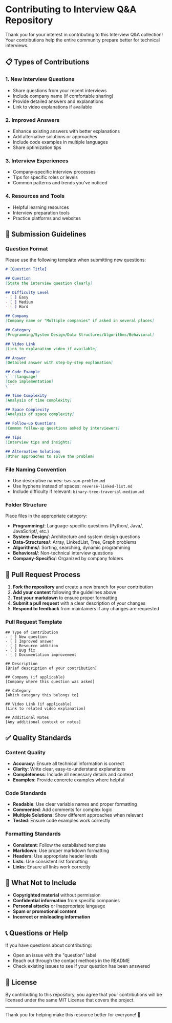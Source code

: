 # Contributing to Interview Q&A Repository

Thank you for your interest in contributing to this Interview Q&A collection! Your contributions help the entire community prepare better for technical interviews.

## 📋 Types of Contributions

### 1. New Interview Questions
- Share questions from your recent interviews
- Include company name (if comfortable sharing)
- Provide detailed answers and explanations
- Link to video explanations if available

### 2. Improved Answers
- Enhance existing answers with better explanations
- Add alternative solutions or approaches
- Include code examples in multiple languages
- Share optimization tips

### 3. Interview Experiences
- Company-specific interview processes
- Tips for specific roles or levels
- Common patterns and trends you've noticed

### 4. Resources and Tools
- Helpful learning resources
- Interview preparation tools
- Practice platforms and websites

## 📝 Submission Guidelines

### Question Format
Please use the following template when submitting new questions:

```markdown
# [Question Title]

## Question
[State the interview question clearly]

## Difficulty Level
- [ ] Easy
- [ ] Medium
- [ ] Hard

## Company
[Company name or "Multiple companies" if asked in several places]

## Category
[Programming/System Design/Data Structures/Algorithms/Behavioral]

## Video Link
[Link to explanation video if available]

## Answer
[Detailed answer with step-by-step explanation]

## Code Example
\```[language]
[Code implementation]
\```

## Time Complexity
[Analysis of time complexity]

## Space Complexity
[Analysis of space complexity]

## Follow-up Questions
[Common follow-up questions asked by interviewers]

## Tips
[Interview tips and insights]

## Alternative Solutions
[Other approaches to solve the problem]
```

### File Naming Convention
- Use descriptive names: `two-sum-problem.md`
- Use hyphens instead of spaces: `reverse-linked-list.md`
- Include difficulty if relevant: `binary-tree-traversal-medium.md`

### Folder Structure
Place files in the appropriate category:
- **Programming/**: Language-specific questions (Python/, Java/, JavaScript/, etc.)
- **System-Design/**: Architecture and system design questions
- **Data-Structures/**: Array, LinkedList, Tree, Graph problems
- **Algorithms/**: Sorting, searching, dynamic programming
- **Behavioral/**: Non-technical interview questions
- **Company-Specific/**: Organized by company folders

## 🔄 Pull Request Process

1. **Fork the repository** and create a new branch for your contribution
2. **Add your content** following the guidelines above
3. **Test your markdown** to ensure proper formatting
4. **Submit a pull request** with a clear description of your changes
5. **Respond to feedback** from maintainers if any changes are requested

### Pull Request Template
```
## Type of Contribution
- [ ] New question
- [ ] Improved answer
- [ ] Resource addition
- [ ] Bug fix
- [ ] Documentation improvement

## Description
[Brief description of your contribution]

## Company (if applicable)
[Company where this question was asked]

## Category
[Which category this belongs to]

## Video Link (if applicable)
[Link to related video explanation]

## Additional Notes
[Any additional context or notes]
```

## ✅ Quality Standards

### Content Quality
- **Accuracy**: Ensure all technical information is correct
- **Clarity**: Write clear, easy-to-understand explanations
- **Completeness**: Include all necessary details and context
- **Examples**: Provide concrete examples where helpful

### Code Standards
- **Readable**: Use clear variable names and proper formatting
- **Commented**: Add comments for complex logic
- **Multiple Solutions**: Show different approaches when relevant
- **Tested**: Ensure code examples work correctly

### Formatting Standards
- **Consistent**: Follow the established template
- **Markdown**: Use proper markdown formatting
- **Headers**: Use appropriate header levels
- **Lists**: Use consistent list formatting
- **Links**: Ensure all links work correctly

## 🚫 What Not to Include

- **Copyrighted material** without permission
- **Confidential information** from specific companies
- **Personal attacks** or inappropriate language
- **Spam or promotional content**
- **Incorrect or misleading information**

## 📞 Questions or Help

If you have questions about contributing:
- Open an issue with the "question" label
- Reach out through the contact methods in the README
- Check existing issues to see if your question has been answered

## 📄 License

By contributing to this repository, you agree that your contributions will be licensed under the same MIT License that covers the project.

---

Thank you for helping make this resource better for everyone! 🙏
